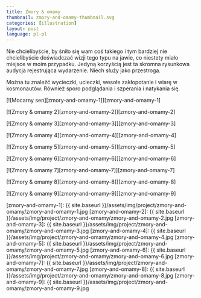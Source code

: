 ```yaml
---
title: Zmory & omamy
thumbnail: zmory-and-omamy-thumbnail.svg
categories: [illustration]
layout: post
language: pl-pl
---
```


Nie chcielibyście, by śniło się wam coś takiego i tym bardziej nie chcielibyście doświadczać wizji tego typu na jawie, co niestety miało miejsce w moim przypadku. Jedyną korzyścią jest ta skromna rysunkowa audycja rejestrująca wydarzenie. Niech służy jako przestroga.

Można tu znaleźć wycieczki, ucieczki, wesołe zakłopotanie i wiarę w kosmonautów. Również sporo podglądania i szperania i natykania się.

[![Mocarny sen][zmory-and-omamy-1]][zmory-and-omamy-1]

[![Zmory & omamy 2][zmory-and-omamy-2]][zmory-and-omamy-2]

[![Zmory & omamy 3][zmory-and-omamy-3]][zmory-and-omamy-3]

[![Zmory & omamy 4][zmory-and-omamy-4]][zmory-and-omamy-4]

[![Zmory & omamy 5][zmory-and-omamy-5]][zmory-and-omamy-5]

[![Zmory & omamy 6][zmory-and-omamy-6]][zmory-and-omamy-6]

[![Zmory & omamy 7][zmory-and-omamy-7]][zmory-and-omamy-7]

[![Zmory & omamy 8][zmory-and-omamy-8]][zmory-and-omamy-8]

[![Zmory & omamy 9][zmory-and-omamy-9]][zmory-and-omamy-9]

[zmory-and-omamy-1]: {{ site.baseurl }}/assets/img/project/zmory-and-omamy/zmory-and-omamy-1.jpg
[zmory-and-omamy-2]: {{ site.baseurl }}/assets/img/project/zmory-and-omamy/zmory-and-omamy-2.jpg
[zmory-and-omamy-3]: {{ site.baseurl }}/assets/img/project/zmory-and-omamy/zmory-and-omamy-3.jpg
[zmory-and-omamy-4]: {{ site.baseurl }}/assets/img/project/zmory-and-omamy/zmory-and-omamy-4.jpg
[zmory-and-omamy-5]: {{ site.baseurl }}/assets/img/project/zmory-and-omamy/zmory-and-omamy-5.jpg
[zmory-and-omamy-6]: {{ site.baseurl }}/assets/img/project/zmory-and-omamy/zmory-and-omamy-6.jpg
[zmory-and-omamy-7]: {{ site.baseurl }}/assets/img/project/zmory-and-omamy/zmory-and-omamy-7.jpg
[zmory-and-omamy-8]: {{ site.baseurl }}/assets/img/project/zmory-and-omamy/zmory-and-omamy-8.jpg
[zmory-and-omamy-9]: {{ site.baseurl }}/assets/img/project/zmory-and-omamy/zmory-and-omamy-9.jpg